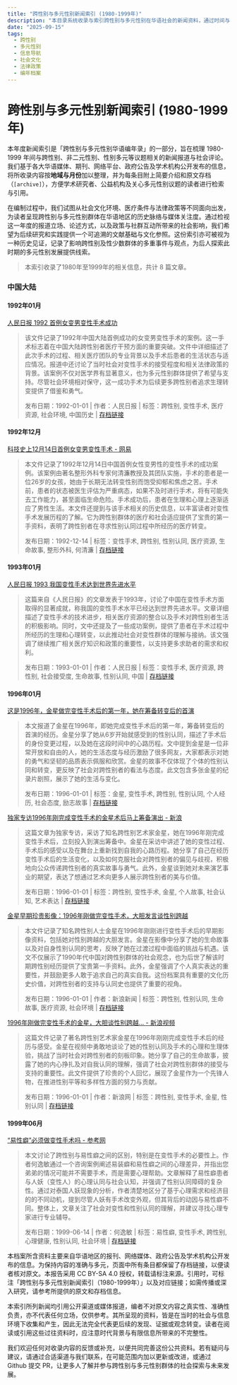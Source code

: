 ```yaml
---
title: "跨性别与多元性别新闻索引 (1980-1999年)"
description: "本目录系统收录与索引跨性别与多元性别在华语社会的新闻资料，通过时间与地域编排，便于学术研究、公益倡导与公众查询。"
date: "2025-09-15"
tags:
  - 跨性别
  - 多元性别
  - 信息导航
  - 社会文化
  - 法律政策
  - 编年档案
---
```


# 跨性别与多元性别新闻索引 (1980-1999年)

本年度新闻索引是「跨性别与多元性别华语编年录」的一部分，旨在梳理 1980-1999 年间与跨性别、非二元性别、性别多元等议题相关的新闻报道与社会评论。我们基于各大华语媒体、期刊、网络平台、政府公告及学术机构公开发布的信息，将所收录内容按**地域与月份**加以整理，并为每条目附上简要介绍和原文存档（`[archive]`），方便学术研究者、公益机构及关心多元性别议题的读者进行检索与引用。

在编制过程中，我们试图从社会文化环境、医疗条件与法律政策等不同面向出发，为读者呈现跨性别与多元性别群体在华语地区的历史脉络与媒体关注度。通过检视这一年度的报道立场、论述方式，以及政策与社群互动所带来的社会影响，我们希望为后续研究和实践提供一个可追溯的文献基础与文化参照。这份索引亦可被视为一种历史见证，记录了影响跨性别及性少数群体的多重事件与观点，为后人探索此时期的多元性别发展提供线索。

> 本索引收录了1980年至1999年的相关信息，共计 8 篇文章。

### 中国大陆

#### 1992年01月

[人民日报 1992 首例女变男变性手术成功](https://digital.transchinese.org/杂志及新闻报道/中国大陆/人民日报_1992_首例女变男变性手术成功_page)
>
> 该文件记录了1992年中国大陆首例成功的女变男变性手术的案例。这一手术标志着在中国大陆跨性别者医疗干预方面的重要突破。文件中详细描述了此次手术的过程、相关医疗团队的专业背景以及手术后患者的生活状态与适应情况。报道中还讨论了当时社会对变性手术的接受程度和相关法律政策的背景。该案例不仅对医学界有显著意义，也为多元性别群体提供了希望与支持。尽管社会环境相对保守，这一成功手术为后续更多跨性别者追求生理转变提供了借鉴和勇气。
> 
> 发布日期：1992-01-01 | 作者：人民日报 | 标签：跨性别, 变性手术, 医疗资源, 社会环境, 中国历史 | [存档链接](https://digital.transchinese.org/杂志及新闻报道/中国大陆/人民日报_1992_首例女变男变性手术成功_page)



#### 1992年12月

[科技史上12月14日首例女变男变性手术 - 网易](https://www.163.com/digi/article/C87RB478001680MT.html)
>
> 本文件记录了1992年12月14日中国首例女性变男性的变性手术的成功案例。该案例由著名整形外科专家何清濂教授及其团队实施，手术的患者是一位26岁的女孩，她由于长期无法转变性别而饱受抑郁和焦虑之苦。手术前，患者的状态被医生评估为严重病态，如果不及时进行手术，将有可能失去工作能力，甚至面临生命危险。手术成功后，患者在生理和心理上逐渐适应了男性生活。本文件还提到与该手术相关的历史信息，以丰富读者对变性手术发展历程的了解。它为跨性别群体的医疗和社会适应提供了宝贵的第一手资料，表明了跨性别者在寻求性别认同过程中所经历的医疗转变。
> 
> 发布日期：1992-12-14 | 标签：变性手术, 跨性别, 性别认同, 医疗资源, 生命故事, 整形外科, 何清濂 | [存档链接](https://news.transchinese.org/网易新闻/www_科技史上12月14日首例女变男变性手术_-_网易)



#### 1993年01月

[人民日报 1993 我国变性手术达到世界先进水平](https://digital.transchinese.org/杂志及新闻报道/中国大陆/人民日报_1993_我国变性手术达到世界先进水平_page)
>
> 这篇来自《人民日报》的文章发表于1993年，讨论了中国在变性手术方面取得的显著成就，称我国的变性手术水平已经达到世界先进水平。文章详细描述了变性手术的技术进步，相关医疗资源的整合以及手术对跨性别者生活的积极影响。同时，文中还提及了一些成功案例，提供了患者在手术过程中所经历的生理和心理转变，以此推动社会对变性群体的理解与接纳。该文强调了继续推广相关医疗知识和政策的重要性，以支持更多求助者的需求和权利。
> 
> 发布日期：1993-01-01 | 作者：人民日报 | 标签：变性手术, 医疗资源, 跨性别, 社会接受度, 生命故事, 性别认同, 中国 | [存档链接](https://digital.transchinese.org/杂志及新闻报道/中国大陆/人民日报_1993_我国变性手术达到世界先进水平_page)



#### 1996年01月

[这是1996年，金星做完变性手术后的第一年，她在筹备转变后的首演](https://www.sohu.com/a/498292745_121124215)
>
> 本文报道了金星在1996年，即她完成变性手术后的第一年，筹备转变后的首演的经历。金星分享了她从6岁开始就感受到的性别认同，描述了手术后的身份变更过程，以及她在这段时间中的心路历程。文中提到金星是一位非常开放和自由的人，她的生活态度与经历激励了很多网友，大家都表示对她的勇气和坚韧的品质表示佩服和欣赏。金星的故事不仅体现了个体的性别认同和转变，更反映了社会对跨性别者的看法与态度。此文包含多张金星的纪录片剧照，展示了她的生活与变化。
> 
> 发布日期：1996-01-01 | 标签：金星, 变性手术, 跨性别, 性别认同, 个人经历, 社会态度, 励志故事 | [存档链接](https://news.transchinese.org/搜狐新闻/www_这是1996年，金星做完变性手术后的第一年，她在筹备转变后的首演)

[独家专访1996年刚完成变性手术的金星术后马上筹备演出 - 新浪](https://k.sina.cn/article_6293116913_m1771957f100100lzq4.html)
>
> 这篇文章为独家专访，采访了知名跨性别艺术家金星，她在1996年刚完成变性手术后，立刻投入到演出筹备中。金星在采访中讲述了她的变性过程、手术后的感受以及在舞台上重新找到自我的心路历程。她分享了自己在经历变性手术后的生活变化，以及如何克服社会对跨性别者的偏见与歧视，积极地向公众传递跨性别者的真实故事与勇气。此外，金星谈到她对未来演艺事业的期望，表达了想通过艺术向更多人展示跨性别者的美与价值。
> 
> 发布日期：1996-01-01 | 标签：跨性别, 变性手术, 金星, 个人故事, 社会认知, 艺术表达 | [存档链接](https://news.transchinese.org/新浪新闻/k_独家专访1996年刚完成变性手术的金星术后马上筹备演出_-_新浪)

[金星早期珍贵影像：1996年刚做完变性手术，大胆发言谈性别跨越](https://k.sina.cn/article_6432881321_m17f6dfaa900100szui.html)
>
> 本文件记录了知名跨性别人士金星在1996年刚刚进行变性手术后的早期影像资料，包括她对性别跨越的大胆发言。金星在影像中分享了她的生命故事以及对自身性别认同的思考，反映了她在过渡过程中面临的挑战与机遇。该文不仅展示了1990年代中国对跨性别群体的社会观念，也为后世了解该时期跨性别经历提供了宝贵第一手资料。此外，金星强调了个人真实表达的重要性，并鼓励更多人敢于追求自己的真实自我。这份档案具有重要的文化历史价值，对跨性别者的支持与认同史也提供了重要的视角。
> 
> 发布日期：1996-01-01 | 作者：新浪新闻 | 标签：跨性别, 性别认同, 生命故事, 医疗资源, 社会环境 | [存档链接](https://news.transchinese.org/新浪新闻/k_金星早期珍贵影像：1996年刚做完变性手术，大胆发言谈性别跨越)

[1996年刚做完变性手术的金星，大胆谈性别跨越… - 新浪视频](https://v.sina.cn/weibo_ugc/2020-02-10/detail-iimxyqvz1820659.d.html)
>
> 这篇文件记录了著名跨性别艺术家金星在1996年刚刚完成变性手术后的经历与感受。金星在视频中勇敢地谈论了她的性别认同及手术的心理和生理体验，挑战了当时社会对跨性别者的刻板印象。她分享了自己的生命故事，披露了她的内心挣扎及对自我认同的理解，强调了社会对跨性别群体的接受与支持的重要性。此文件提供了珍贵的个人回忆，展现了金星作为一个先锋人物，在推进性别平等和多样性方面的努力与贡献。
> 
> 发布日期：1996-01-01 | 作者：新浪网 | 标签：跨性别, 变性手术, 金星, 性别认同 | [存档链接](https://news.transchinese.org/新浪新闻/v_1996年刚做完变性手术的金星，大胆谈性别跨越…_-_新浪视频)



#### 1999年06月

[“易性癖”必须做变性手术吗 - 参考网](https://m.fx361.cc/news/1999/0614/3895388.html)
>
> 本文讨论了跨性别与易性癖之间的区别，特别是在变性手术的必要性上。作者何逸敏通过一个咨询案例阐述易装癖和易性癖之间的心理差异，并指出您弟弟的情况可能并不需要手术，而是需要心理帮助。文章解释了易性癖患者与人妖（变性人）的心理认同与社会认知，并强调了性别认同障碍的复杂性。通过对泰国人妖现象的分析，作者清楚地区分了基于心理需求和经济目的的不同动机，提到尽管人妖有手术改变外观，但其背后的动因与易性癖不同。整体上，文章关注了社会对变性和性别认同的理解，并建议寻找心理专家进行专业辅导。
> 
> 发布日期：1999-06-14 | 作者：何逸敏 | 标签：易性癖, 变性手术, 跨性别, 心理健康, 性别认同, 社会环境 | [存档链接](https://news.transchinese.org/未分类/m_“易性癖”必须做变性手术吗_-_参考网)





本档案所含资料主要来自华语地区的报刊、网络媒体、政府公告及学术机构公开发布的信息。为保持内容的准确与多元，页面中所有条目都保留了存档链接，以便读者核对原文。本报告采用 CC BY-SA 4.0 授权，转载请标注来源。引用时，可标注「跨性别与多元性别新闻索引（1980-1999年）」以及对应链接；如需传播或深入研究，请参考所提供的原文和存档信息。

本索引所列新闻均引用公开渠道或媒体报道，编者不对原文内容之真实性、准确性负责，亦不代表任何立场，仅供参考。其所呈现的资料，皆是在当时的社会与信息环境下收集和产生，因此无法完全代表更后续的发现、证据或观念转变。读者在阅读或引用这些过往资料时，应注意时代背景与有限信息所带来的不完整性。

我们欢迎任何对收录内容的反馈或补充，以便共同完善这份公共资料。若有疑问与建议，请通过合适渠道与我们联系，在可能范围内加以更新或改进，或通过 Github 提交 PR，让更多人了解并参与跨性别与多元性别群体的社会探索与未来发展。
